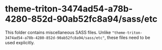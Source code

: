 # theme-triton-3474ad54-a78b-4280-852d-90ab52fc8a94/sass/etc

This folder contains miscellaneous SASS files. Unlike `"theme-triton-3474ad54-a78b-4280-852d-90ab52fc8a94/sass/etc"`, these files
need to be used explicitly.
